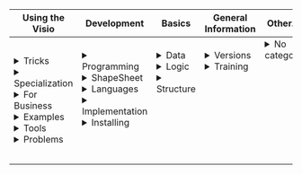 |Using the Visio|Development|Basics|General Information|Other…|
|--------------|-----------|------------|------------|------------|
|<details><summary>Tricks</summary></details> <details><summary>Specialization</summary> <a class="rubr3" target="new" href="././folder/15">SharePoint &#9658;</a><br><a class="rubr3" target="new" href="././folder/16">Workflows &#9658;</a><br><a class="rubr3" target="new" href="././folder/17">Data &#9658;</a><br><a class="rubr3" target="new" href="././folder/18">Structures</a><br><a class="rubr3" target="new" href="././folder/19">Themes &#9658;</a><br><a class="rubr3" target="new" href="././folder/20">Reports &#9658;</a><br><a class="rubr3" target="new" href="././folder/21">Stencils &#9658;</a><br><a class="rubr3" target="new" href="././folder/29">Validation &#9658;</a><br><a class="rubr3" target="new" href="././folder/31">Interface &#9658;</a><br><a class="rubr3" target="new" href="././folder/34">For IT &#9658;</a><br><a class="rubr3" target="new" href="././folder/43">Maps &#9658;</a><br><a class="rubr3" target="new" href="././folder/115">Like 3D &#9658;</a><br><a class="rubr3" target="new" href="././folder/125.md">Floor plans &#9658;</a></details> <details><summary>For Business</summary><a class="rubr3" target="new" href="././folder/11">Management &#9658;</a><br><a class="rubr3" target="new" href="././folder/12">OrgCharts &#9658;</a><br><a class="rubr3" target="new" href="././folder/13">Business processes &#9658;</a><br><a class="rubr3" target="new" href="././folder/14">Gantt charts &#9658;</a><br><a class="rubr3" target="new" href="././folder/44">Experience &#9658;</a><br></details> <details><summary>Examples</summary></details> <details><summary>Tools</summary></details> <details><summary>Problems</summary></details>|<details><summary>Programming</summary></details> <details><summary>ShapeSheet</summary></details> <details><summary>Languages</summary></details><details><summary>Implementation</summary></details> <details><summary>Installing</summary></details> <br><br>|<details><summary>Data</summary></details> <details><summary>Logic</summary></details> <details><summary>Structure</summary></details> <br><br><br><br><br>|<details><summary>Versions</summary></details> <details><summary>Training</summary></details><br><br><br><br><br><br><br>| <details><summary>No category</summary></details><br><br><br><br><br><br><br><br><br>|
